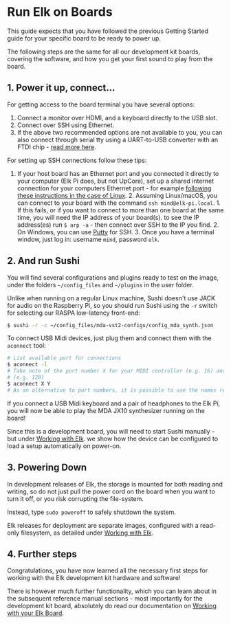 # Run Elk on Boards

This guide expects that you have followed the previous Getting Started guide for your specific board to be ready to power up.

The following steps are the same for all our development kit boards, covering the software, and how you get your first sound to play from the board.

## 1. Power it up, connect...

For getting access to the board terminal you have several options:

1. Connect a monitor over HDMI, and a keyboard directly to the USB slot.
2. Connect over SSH using Ethernet.
3. If the above two recommended options are not available to you, you can also connect through serial tty using a UART-to-USB converter with an FTDI chip - [read more here](working_with_elk_board.md).

For setting up SSH connections follow these tips:

  1. If your host board has an Ethernet port and you connected it directly to your computer (Elk Pi does, but not UpCore), set up a shared internet connection for your computers Ethernet port - for example [following these instructions in the case of Linux](https://www.cesariogarcia.com/?p=611).
    2. Assuming Linux/macOS, you can connect to your board with the command `ssh mind@elk-pi.local`. 
           1. If this fails, or if you want to connect to more than one board at the same time, you will need the IP address of your board(s). to see the IP address(es) run `$ arp -a` - then connect over SSH to the IP you find.
           2. On Windows, you can use [Putty](https://www.putty.org/) for SSH.
    3. Once you have a terminal window, just log in: username `mind`, password `elk`.

## 2. And run Sushi

You will find several configurations and plugins ready to test on the image, under the folders `~/config_files` and `~/plugins` in the user folder.

Unlike when running on a regular Linux machine, Sushi doesn't use JACK for audio on the Raspberry Pi, so you should run Sushi using the `-r` switch for selecting our RASPA low-latency front-end:

```bash
$ sushi -r -c ~/config_files/mda-vst2-configs/config_mda_synth.json
```

To connect USB Midi devices, just plug them and connect them with the `aconnect` tool:

```bash
# List available port for connections
$ aconnect -l
# Take note of the port number X for your MIDI controller (e.g. 16) and the one Y assigned to Sushi
# (e.g. 128)
$ aconnect X Y
# As an alternative to port numbers, it is possible to use the names reported by aconnect -l
```

If you connect a USB Midi keyboard and a pair of headphones to the Elk Pi, you will now be able to play the MDA JX10 synthesizer running on the board!

Since this is a development board, you will need to start Sushi manually - but under [Working with Elk](working_with_elk_board.md). we show how the device can be configured to load a setup automatically on power-on.

## 3. Powering Down

In development releases of Elk, the storage is mounted for both reading and writing, so do not just pull the power cord on the board when you want to turn it off, or you risk corrupting the file-system.

Instead, type `sudo poweroff` to safely shutdown the system.

Elk releases for deployment are separate images, configured with a read-only filesystem, as detailed under [Working with Elk](working_with_elk_board.md).

## 4. Further steps

Congratulations, you have now learned all the necessary first steps for working with the Elk development kit hardware and software!

There is however much further functionality, which you can learn about in the subsequent reference manual sections - most importantly for the development kit board, absolutely do read our documentation on [Working with your Elk Board](working_with_elk_board.md).

